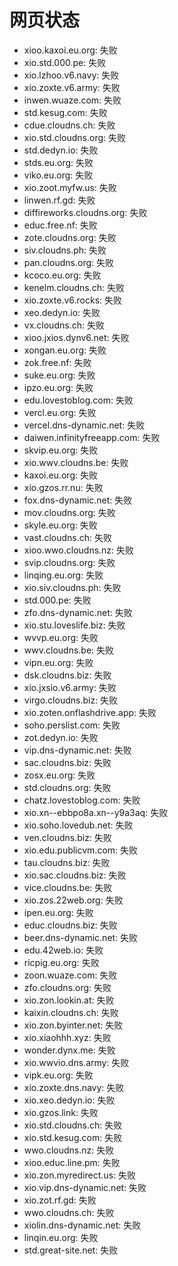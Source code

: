 # 网页状态
- xioo.kaxoi.eu.org: 失败
- xio.std.000.pe: 失败
- xio.lzhoo.v6.navy: 失败
- xio.zoxte.v6.army: 失败
- inwen.wuaze.com: 失败
- std.kesug.com: 失败
- cdue.cloudns.ch: 失败
- xio.std.cloudns.org: 失败
- std.dedyn.io: 失败
- stds.eu.org: 失败
- viko.eu.org: 失败
- xio.zoot.myfw.us: 失败
- linwen.rf.gd: 失败
- diffireworks.cloudns.org: 失败
- educ.free.nf: 失败
- zote.cloudns.org: 失败
- siv.cloudns.ph: 失败
- pan.cloudns.org: 失败
- kcoco.eu.org: 失败
- kenelm.cloudns.ch: 失败
- xio.zoxte.v6.rocks: 失败
- xeo.dedyn.io: 失败
- vx.cloudns.ch: 失败
- xioo.jxios.dynv6.net: 失败
- xongan.eu.org: 失败
- zok.free.nf: 失败
- suke.eu.org: 失败
- ipzo.eu.org: 失败
- edu.lovestoblog.com: 失败
- vercl.eu.org: 失败
- vercel.dns-dynamic.net: 失败
- daiwen.infinityfreeapp.com: 失败
- skvip.eu.org: 失败
- xio.wwv.cloudns.be: 失败
- kaxoi.eu.org: 失败
- xio.gzos.rr.nu: 失败
- fox.dns-dynamic.net: 失败
- mov.cloudns.org: 失败
- skyle.eu.org: 失败
- vast.cloudns.ch: 失败
- xioo.wwo.cloudns.nz: 失败
- svip.cloudns.org: 失败
- linqing.eu.org: 失败
- xio.siv.cloudns.ph: 失败
- std.000.pe: 失败
- zfo.dns-dynamic.net: 失败
- xio.stu.loveslife.biz: 失败
- wvvp.eu.org: 失败
- wwv.cloudns.be: 失败
- vipn.eu.org: 失败
- dsk.cloudns.biz: 失败
- xio.jxsio.v6.army: 失败
- virgo.cloudns.biz: 失败
- xio.zoten.onflashdrive.app: 失败
- soho.perslist.com: 失败
- zot.dedyn.io: 失败
- vip.dns-dynamic.net: 失败
- sac.cloudns.biz: 失败
- zosx.eu.org: 失败
- std.cloudns.org: 失败
- chatz.lovestoblog.com: 失败
- xio.xn--ebbpo8a.xn--y9a3aq: 失败
- xio.soho.lovedub.net: 失败
- ven.cloudns.biz: 失败
- xio.edu.publicvm.com: 失败
- tau.cloudns.biz: 失败
- xio.sac.cloudns.biz: 失败
- vice.cloudns.be: 失败
- xio.zos.22web.org: 失败
- ipen.eu.org: 失败
- educ.cloudns.biz: 失败
- beer.dns-dynamic.net: 失败
- edu.42web.io: 失败
- ricpig.eu.org: 失败
- zoon.wuaze.com: 失败
- zfo.cloudns.org: 失败
- xio.zon.lookin.at: 失败
- kaixin.cloudns.ch: 失败
- xio.zon.byinter.net: 失败
- xio.xiaohhh.xyz: 失败
- wonder.dynx.me: 失败
- xio.wwvio.dns.army: 失败
- vipk.eu.org: 失败
- xio.zoxte.dns.navy: 失败
- xio.xeo.dedyn.io: 失败
- xio.gzos.link: 失败
- xio.std.cloudns.ch: 失败
- xio.std.kesug.com: 失败
- wwo.cloudns.nz: 失败
- xioo.educ.line.pm: 失败
- xio.zon.myredirect.us: 失败
- xio.vip.dns-dynamic.net: 失败
- xio.zot.rf.gd: 失败
- wwo.cloudns.ch: 失败
- xiolin.dns-dynamic.net: 失败
- linqin.eu.org: 失败
- std.great-site.net: 失败
